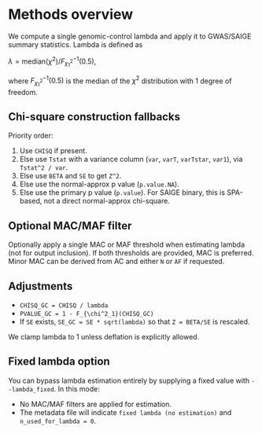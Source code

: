 # Methods overview

We compute a single genomic-control lambda and apply it to GWAS/SAIGE summary statistics. Lambda is defined as

$\lambda = \mathrm{median}(\chi^2) / F_{\chi^2_1}^{-1}(0.5)$,

where $F_{\chi^2_1}^{-1}(0.5)$ is the median of the $\chi^2$ distribution with 1 degree of freedom.

## Chi-square construction fallbacks

Priority order:

1. Use `CHISQ` if present.
2. Else use `Tstat` with a variance column (`var`, `varT`, `varTstar`, `var1`), via `Tstat^2 / var`.
3. Else use `BETA` and `SE` to get `Z^2`.
4. Else use the normal-approx p value (`p.value.NA`).
5. Else use the primary p value (`p.value`). For SAIGE binary, this is SPA-based, not a direct normal-approx chi-square.

## Optional MAC/MAF filter

Optionally apply a single MAC or MAF threshold when estimating lambda (not for output inclusion). If both thresholds are provided, MAC is preferred. Minor MAC can be derived from AC and either `N` or `AF` if requested.

## Adjustments

- `CHISQ_GC = CHISQ / lambda`
- `PVALUE_GC = 1 - F_{\chi^2_1}(CHISQ_GC)`
- If `SE` exists, `SE_GC = SE * sqrt(lambda)` so that `Z = BETA/SE` is rescaled.

We clamp lambda to 1 unless deflation is explicitly allowed.

## Fixed lambda option

You can bypass lambda estimation entirely by supplying a fixed value with `--lambda_fixed`. In this mode:

- No MAC/MAF filters are applied for estimation.
- The metadata file will indicate `fixed lambda (no estimation)` and `n_used_for_lambda = 0`.
